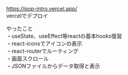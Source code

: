 https://pop-intro.vercel.app/ </br>
vercelでデプロイ

やったこと</br>
・useState、useEffect等reactの基本hooks復習</br>
・react-iconsでアイコンの表示</br>
・react-routerでルーティング</br>
・画面スクロール</br>
・JSONファイルからデータ取得と表示</br>

